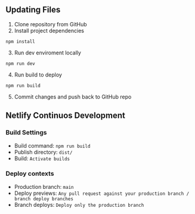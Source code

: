 ## Updating Files

1. Clone repository from GitHub
2. Install project dependencies
```
npm install
```
3. Run dev enviroment locally
```
npm run dev
```
4. Run build to deploy
```
npm run build
```
5. Commit changes and push back to GitHub repo


## Netlify Continuos Development

### Build Settings

* Build command: `npm run build`
* Publish directory: `dist/`
* Build: `Activate builds`

### Deploy contexts

* Production branch: `main`
* Deploy previews: `Any pull request against your production branch / branch deploy branches`
* Branch deploys: `Deploy only the production branch`

<!-- Deployment Trigger - 1 -->
